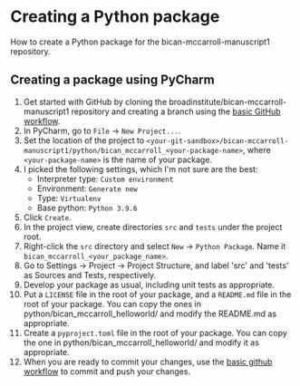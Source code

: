 # Creating a Python package
How to create a Python package for the bican-mccarroll-manuscript1 repository.
## Creating a package using PyCharm
1. Get started with GitHub by cloning the broadinstitute/bican-mccarroll-manuscript1 repository and creating a branch using the [basic GitHub workflow](https://docs.google.com/document/d/1A5T8ZVhNxP0GCQmmo1R8qaPPXah9cvSLI96U3TZdYos/edit?tab=t.0).
1. In PyCharm, go to `File` -> `New Project...`.
1. Set the location of the project to `<your-git-sandbox>/bican-mccarroll-manuscript1/python/bican_mccarroll_<your-package-name>`, where `<your-package-name>` is the name of your package.
1. I picked the following settings, which I'm not sure are the best:
   - Interpreter type: `Custom environment`
   - Environment: `Generate new`
   - Type: `Virtualenv`
   - Base python: `Python 3.9.6`
1. Click `Create`.
1. In the project view, create directories `src` and `tests` under the project root.
1. Right-click the `src` directory and select `New` -> `Python Package`. Name it `bican_mccarroll_<your_package_name>`.
1. Go to Settings -> Project -> Project Structure, and label 'src' and 'tests' as Sources and Tests, respectively.
1. Develop your package as usual, including unit tests as appropriate.
1. Put a `LICENSE` file in the root of your package, and a `README.md` file in the root of your package.  You can copy the ones in python/bican_mccarroll_helloworld/ and modify the README.md as appropriate.
1. Create a `pyproject.toml` file in the root of your package.  You can copy the one in python/bican_mccarroll_helloworld/ and modify it as appropriate.
1. When you are ready to commit your changes, use the [basic github workflow](https://docs.google.com/document/d/1A5T8ZVhNxP0GCQmmo1R8qaPPXah9cvSLI96U3TZdYos/edit?tab=t.0) to commit and push your changes.
